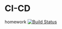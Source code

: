 # CI-CD
homework
[![Build Status](https://travis-ci.org/NutterLee/CI-CD.svg?branch=master)](https://travis-ci.org/NutterLee/CI-CD)
